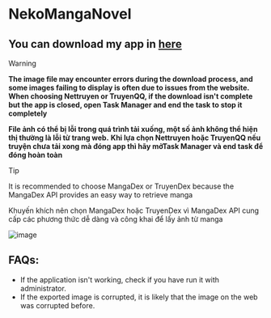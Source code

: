 ﻿# NekoMangaNovel
## You can download my app in [here](https://drive.google.com/file/d/1_YyUqJmK_IsM25TnkbfdSstRHNzaHNjO/view?usp=sharing)

> [!WARNING]
> **The image file may encounter errors during the download process, and some images failing to display is often due to issues from the website.**
> **When choosing Nettruyen or TruyenQQ, if the download isn't complete but the app is closed, open Task Manager and end the task to stop it completely**
>
> 
> **File ảnh có thể bị lỗi trong quá trình tải xuống, một số ảnh không thể hiện thị thường là lỗi từ trang web.**
> **Khi lựa chọn Nettruyen hoặc TruyenQQ nếu truyện chưa tải xong mà đóng app thì hãy mởTask Manager và end task để đóng hoàn toàn**

> [!TIP]
> It is recommended to choose MangaDex or TruyenDex because the MangaDex API provides an easy way to retrieve manga
>
> Khuyến khích nên chọn MangaDex hoặc TruyenDex vì MangaDex API cung cấp các phương thức dễ dàng và công khai để lấy ảnh từ manga

![image](https://github.com/user-attachments/assets/6822c80a-7658-433d-978f-44d7cfdde583)

## FAQs:

- If the application isn't working, check if you have run it with administrator.
- If the exported image is corrupted, it is likely that the image on the web was corrupted before.
